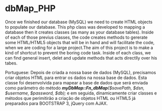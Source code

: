 dbMap_PHP
=========

Once we finished our database (MySQL) we need to create HTML objects to populate our database. This php class was developed to mapping 
a database then it creates classes (as many as your database tables). 
Inside of each of those previus classes, the code creates methods to gererate some HTML/HTML5 objects that will be in hand and will 
facilitate the code, when we are coding for a large project.The aim of this project is to make a kind of shortcut to prevent the boring code task.
Inside of each class, we can find general insert, delet and update methods that acts directlly over his tabes. 

Portuguese:
Depois de criada a nossa base de dados (MySQL), precisamos criar objetos HTML para entrar os dados na nossa base de dados. Esta classe foi desenvolvida
para mapear a base de dados que será enviada como parâmetro do método <em><strong>myDbMap::Fn_dbMap</strong>($savePath, $dsn, $username, $password, $db);</em> e em seguida,
dinamicamente criar classes e métodos que perimitirão a criação de objetos HTML ou HTML5 já preparados para BOOTSTRAP 3, jQuery com AJAX.
